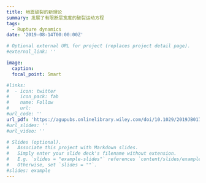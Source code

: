 ```yaml
---
title: 地震破裂的新理论
summary: 发展了有限断层宽度的破裂运动方程
tags:
  - Rupture dynamics
date: '2019-08-14T00:00:00Z'

# Optional external URL for project (replaces project detail page).
#external_link: ''

image:
  caption:
  focal_point: Smart

#links:
#  - icon: twitter
#    icon_pack: fab
#    name: Follow
#    url: 
#url_code: ''
url_pdf: 'https://agupubs.onlinelibrary.wiley.com/doi/10.1029/2019JB017684'
#url_slides: ''
#url_video: ''

# Slides (optional).
#   Associate this project with Markdown slides.
#   Simply enter your slide deck's filename without extension.
#   E.g. `slides = "example-slides"` references `content/slides/example-slides.md`.
#   Otherwise, set `slides = ""`.
#slides: example
---
```



